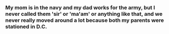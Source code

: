 ### My mom is in the navy and my dad works for the army, but I never called them 'sir' or 'ma'am' or anything like that, and we never really moved around a lot because both my parents were stationed in D.C.